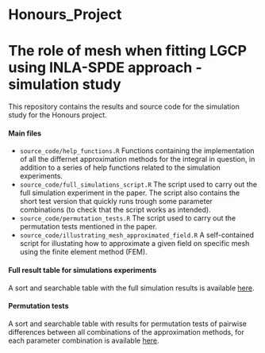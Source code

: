 
# Honours_Project


# The role of mesh when fitting LGCP using INLA-SPDE approach - simulation study

This repository contains the results and source code for the simulation study for the Honours project.


#### Main files

- `source_code/help_functions.R` Functions containing the implementation of all the differnet approximation methods for the integral in question, in addition to a series of help functions related to the simulation experiments.
- `source_code/full_simulations_script.R` The script used to carry out the full simulation experiment in the paper. The script also contains the short test version that quickly runs trough some parameter combinations (to check that the script works as intended).
- `source_code/permutation_tests.R` The script used to carry out the permutation tests mentioned in the paper.
- `source_code/illustrating_mesh_approximated_field.R` A self-contained script for illustating how to approximate a given field on specific mesh using the finite element method (FEM).





#### Full result table for simulations experiments
A sort and searchable table with the full simulation results is available [here](https://martinju.github.io/LGCP-normConst-simulations/sim_res.html).

#### Permutation tests
A sort and searchable table with results for permutation tests of pairwise differences between  all combinations 
of the approximation methods, for each parameter combination is available 
[here](https://martinju.github.io/LGCP-normConst-simulations/permut_tests.html).


